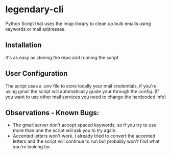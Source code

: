 # legendary-cli
Python Script that uses the imap library to clean up bulk emails using keywords or mail addresses.

## Installation
It's as easy as cloning the repo and running the script

## User Configuration
The script uses a .env file to store locally your mail credentials, if you're using gmail the script will automatically guide your through the config.
(If you want to use other mail services you need to change the hardcoded info)

## Observations - Known Bugs:
- The gmail server don't accept spaced keywords, so if you try to use more than one the script will ask you to try again.
- Accented letters won't work. I already tried to convert the accented letters and the script will continue to run but probably won't find what you're looking for.

